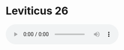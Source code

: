 # Leviticus 26

<audio controls>
  <source src="https://openbible.com/audio/hays/BSB_03_Lev_026_H.mp3" type="audio/mp3" />
  <a href="https://openbible.com/audio/hays/BSB_03_Lev_026_H.mp3" download="https://openbible.com/audio/hays/BSB_03_Lev_026_H.mp3">Download MP3 audio</a>.
</audio>

<!--@include: @/bible/translations/bsb/03_lev/verses/026.md-->